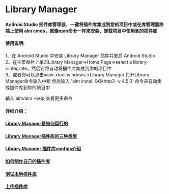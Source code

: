 # Library Manager

####  Android Studio 插件库管理器，一键将插件库集成到您的项目中或在库管理器终端上使用 alm cmds，就像npm命令一样来安装、卸载项目中使用到的插件库<br/>

#### 使用说明:
   1、在 Android Studio 中安装 Library Manager 插件并重启 Android Studio<br/>
   2、在主菜单栏上单击Library Manager->Home Page->select a library->integrate，然后它将自动将插件库集成到你的项目中<br/>
   3、或者你可以点击view->tool windows->Library Manager 打开Library Manager命令输入中断 然后输入 'alm install GOkhttp3 -v 4.5.0' 命令来自动集成插件库到你的项目中<br/>

输入'alm/alm -help'查看更多命令<br/>


#### 详细介绍： 
#### [Library Manager是如何运行的](https://gitee.com/pojul/library-manager-doc/blob/master/zh/run.md)<br/>
#### [Library Manager插件库的三种类型](https://gitee.com/pojul/library-manager-doc/blob/master/zh/classes.md)<br/>
#### [Library Manager 插件库configs介绍](https://gitee.com/pojul/library-manager-doc/blob/master/zh/configs.md)<br/>
#### [如何制作自己的插件库](https://gitee.com/pojul/library-manager-doc/blob/master/zh/selfmade.md)<br/>
#### [测试本地插件库](https://gitee.com/pojul/library-manager-doc/blob/master/zh/testlocal.md)<br/>
#### [上传插件库](https://gitee.com/pojul/library-manager-doc/blob/master/zh/upload.md)<br/>
